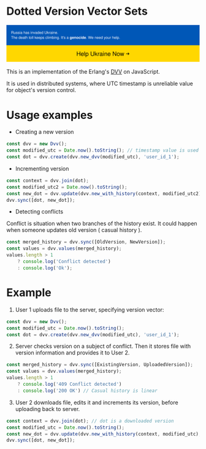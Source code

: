 Dotted Version Vector Sets
==========================

[![SWUbanner](https://raw.githubusercontent.com/vshymanskyy/StandWithUkraine/main/banner2-direct.svg)](https://github.com/vshymanskyy/StandWithUkraine/blob/main/docs/README.md)

This is an implementation of the Erlang's [DVV](https://github.com/ricardobcl/Dotted-Version-Vectors) on JavaScript.

It is used in distributed systems, where UTC timestamp is unreliable value for object's version control.

Usage examples
==============

* Creating a new version
```js
const dvv = new Dvv();
const modified_utc = Date.now().toString(); // timestamp value is used for example only. It can be anything.
const dot = dvv.create(dvv.new_dvv(modified_utc), 'user_id_1');
```

* Incrementing version
```js
const context = dvv.join(dot);
const modified_utc2 = Date.now().toString();
const new_dot = dvv.update(dvv.new_with_history(context, modified_utc2), dot, 'user_id_2');
dvv.sync([dot, new_dot]);
```

* Detecting conflicts

Conflict is situation when two branches of the history exist.
It could happen when someone updates old version ( casual history ).

```js
const merged_history = dvv.sync([OldVersion, NewVersion]);
const values = dvv.values(merged_history);
values.length > 1
	? console.log('Conflict detected')
	: console.log('Ok');
```

Example
=======
1. User 1 uploads file to the server, specifying version vector:

```js
const dvv = new Dvv();
const modified_utc = Date.now().toString();
const dot = dvv.create(dvv.new_dvv(modified_utc), 'user_id_1');
```

2. Server checks version on a subject of conflict. Then it
stores file with version information and provides it to User 2.

```js
const merged_history = dvv.sync([ExistingVersion, UploadedVersion]);
const values = dvv.values(merged_history);
values.length > 1
	? console.log('409 Conflict detected')
	: console.log('200 OK') // Casual history is linear
```

3. User 2 downloads file, edits it and increments its version, before uploading back to server.

```js
const context = dvv.join(dot); // dot is a downloaded version
const modified_utc = Date.now().toString();
const new_dot = dvv.update(dvv.new_with_history(context, modified_utc), dot, 'user_id_2');
dvv.sync([dot, new_dot]);
```
